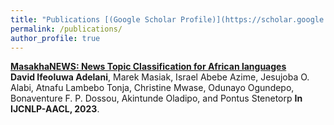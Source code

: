 ```yaml
---
title: "Publications [(Google Scholar Profile)](https://scholar.google.ca/citations?user=W9sTkS0AAAAJ&hl=en)"
permalink: /publications/
author_profile: true
---
```


<b>[MasakhaNEWS: News Topic Classification for African languages](https://arxiv.org/abs/2304.09972)</b> <br> 
<b>David Ifeoluwa Adelani</b>, Marek Masiak, Israel Abebe Azime, Jesujoba O. Alabi, Atnafu Lambebo Tonja, Christine Mwase, Odunayo Ogundepo, Bonaventure F. P. Dossou, Akintunde Oladipo, and Pontus Stenetorp <b> In IJCNLP-AACL, 2023</b>.
